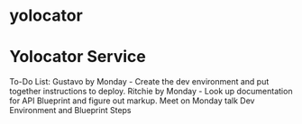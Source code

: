 yolocator
=========

Yolocator Service
=========

To-Do List:
Gustavo by Monday - Create the dev environment and put together instructions to deploy.
Ritchie by Monday - Look up documentation for API Blueprint and figure out markup.
Meet on Monday talk Dev Environment and Blueprint Steps